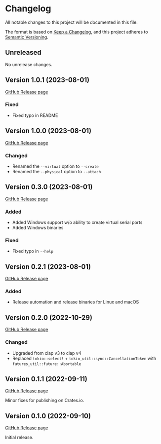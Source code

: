 # Changelog

All notable changes to this project will be documented in this file.

The format is based on [Keep a Changelog](https://keepachangelog.com/en/1.0.0/),
and this project adheres to [Semantic Versioning](https://semver.org/spec/v2.0.0.html).

## Unreleased

No unrelease changes.

## Version 1.0.1 (2023-08-01)

[GitHub Release page](https://github.com/rfdonnelly/vsp-router/releases/tag/v1.0.1)

### Fixed

- Fixed typo in README

## Version 1.0.0 (2023-08-01)

[GitHub Release page](https://github.com/rfdonnelly/vsp-router/releases/tag/v1.0.0)

### Changed

- Renamed the `--virtual` option to `--create`
- Renamed the `--physical` option to `--attach`

## Version 0.3.0 (2023-08-01)

[GitHub Release page](https://github.com/rfdonnelly/vsp-router/releases/tag/v0.3.0)

### Added

- Added Windows support w/o ability to create virtual serial ports
- Added Windows binaries

### Fixed

- Fixed typo in `--help`

## Version 0.2.1 (2023-08-01)

[GitHub Release page](https://github.com/rfdonnelly/vsp-router/releases/tag/v0.2.1)

### Added

- Release automation and release binaries for Linux and macOS

## Version 0.2.0 (2022-10-29)

[GitHub Release page](https://github.com/rfdonnelly/vsp-router/releases/tag/v0.2.0)

### Changed

- Upgraded from clap v3 to clap v4
- Replaced `tokio::select!` + `tokio_util::sync::CancellationToken` with `futures_util::future::Abortable`

## Version 0.1.1 (2022-09-11)

[GitHub Release page](https://github.com/rfdonnelly/vsp-router/releases/tag/v0.1.1)

Minor fixes for publishing on Crates.io.

## Version 0.1.0 (2022-09-10)

[GitHub Release page](https://github.com/rfdonnelly/vsp-router/releases/tag/v0.1.0)

Initial release.
